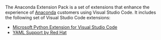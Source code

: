 The Anaconda Extension Pack is a set of extensions that enhance the
experience of [Anaconda](https://www.anaconda.com/distribution/)
customers using Visual Studio Code. It includes the following set of
Visual Studio Code extensions:

* [Microsoft Python Extension for Visual Studio Code](https://marketplace.visualstudio.com/items?itemName=ms-python.python)
* [YAML Support by Red Hat](https://marketplace.visualstudio.com/items?itemName=redhat.vscode-yaml)
